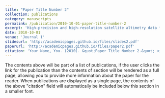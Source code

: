 ```yaml
---
title: "Paper Title Number 2"
collection: publications
category: manuscripts
permalink: /publication/2010-10-01-paper-title-number-2
excerpt: 'High-precision and high-resolution satellite altimetry data from CryoSat-2 are widely utilized for marine gravity inversion. The vertical gravity gradient is a crucial parameter of the Earth's gravity field. To evaluate the performance of vertical gravity gradient determined from CryoSat-2 altimeter data, the pre-processed along-track sea surface heights (SSHs) are obtained through error correction. The study area focused on the Arabian Sea and its surrounding region, where the along-track geoid was derived by subtracting the mean dynamic topography of the ocean from the along-track SSH of CryoSat-2. The residual along-track geoidal gradients were obtained by adjusting the along-track geoid gradients calculated from CryoSat-2 altimeter data using the remove-restore method. This was done by subtracting the geoid gradients calculated by the gravity field model XGM2019e_2159. After obtaining the residual along-track geoidal gradients, the residual gridded deflections of the vertical (DOV) are calculated using the least-squares collocation (LSC) method. The residual gridded DOV are then used to compute the residual gridded gravity anomaly gradients in the study area using the finite-difference method. After restoring the gravity anomaly gradients computed by the XGM2019e_2159 model, a high-resolution gravity anomaly gradient model with a resolution of 1′ ×1′ is obtained for the Arabian Sea and its surrounding area. To evaluate the accuracy of the gravity anomaly gradient model derived from CryoSat-2, it was compared with the SIO V32.1 gravity anomaly gradient model released by the Scripps Institution of Oceanography. The comparison showed that the root mean square (RMS) of the differences between the two models is 7.69E, demonstrating the high accuracy and precision of the vertical gravity gradient determined from CryoSat-2 altimeter data.'
date: 2010-10-01
venue: 'Journal 1'
slidesurl: 'http://academicpages.github.io/files/slides2.pdf'
paperurl: 'http://academicpages.github.io/files/paper2.pdf'
citation: 'Your Name, You. (2010). &quot;Paper Title Number 2.&quot; <i>Journal 1</i>. 1(2).'
---
```


The contents above will be part of a list of publications, if the user clicks the link for the publication than the contents of section will be rendered as a full page, allowing you to provide more information about the paper for the reader. When publications are displayed as a single page, the contents of the above "citation" field will automatically be included below this section in a smaller font.
